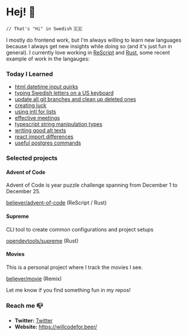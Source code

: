 # Hej! :wave:

`// That's "Hi" in Swedish` 🇸🇪

I mostly do frontend work, but I'm always willing to learn new languages because I always get new insights while doing so (and it's just fun in general). I currently love working in [ReScript](https://rescript-lang.org/) and [Rust](https://www.rust-lang.org/), some recent example of work in the langauges:

### Today I Learned

<!--START_SECTION:feed-->
* [html datetime input quirks](https:&#x2F;&#x2F;willcodefor.beer&#x2F;posts&#x2F;html-datetime-input-quirks&#x2F;)
* [typing Swedish letters on a US keyboard](https:&#x2F;&#x2F;willcodefor.beer&#x2F;posts&#x2F;typing-swedish-letters-on-a-us-keyboard&#x2F;)
* [update all git branches and clean up deleted ones](https:&#x2F;&#x2F;willcodefor.beer&#x2F;posts&#x2F;update-all-git-branches-and-clean-up-deleted-ones&#x2F;)
* [creating luck](https:&#x2F;&#x2F;willcodefor.beer&#x2F;posts&#x2F;creating-luck&#x2F;)
* [using intl for lists](https:&#x2F;&#x2F;willcodefor.beer&#x2F;posts&#x2F;using-intl-for-lists&#x2F;)
* [effective meetings](https:&#x2F;&#x2F;willcodefor.beer&#x2F;posts&#x2F;effective-meetings&#x2F;)
* [typescript string manipulation types](https:&#x2F;&#x2F;willcodefor.beer&#x2F;posts&#x2F;typescript-string-manipulation-types&#x2F;)
* [writing good alt texts](https:&#x2F;&#x2F;willcodefor.beer&#x2F;posts&#x2F;writing-good-alt-texts&#x2F;)
* [react import differences](https:&#x2F;&#x2F;willcodefor.beer&#x2F;posts&#x2F;react-import-differences&#x2F;)
* [useful postgres commands](https:&#x2F;&#x2F;willcodefor.beer&#x2F;posts&#x2F;useful-postgres-commands&#x2F;)
<!--END_SECTION:feed-->

### Selected projects

#### Advent of Code

Advent of Code is year puzzle challenge spanning from December 1 to December 25.

[believer/advent-of-code](https://github.com/believer/advent-of-code) (ReScript / Rust)

#### Supreme

CLI tool to create common configurations and project setups

[opendevtools/supreme](https://github.com/opendevtools/supreme) (Rust)

#### Movies

This is a personal project where I track the movies I see.

[believer/movie](https://github.com/believer/movie) (Remix)

Let me know if you find something fun in my repos!

### Reach me 📪 

- **Twitter:** [Twitter](https://twitter.com/rnattochdag)
- **Website:** https://willcodefor.beer/

